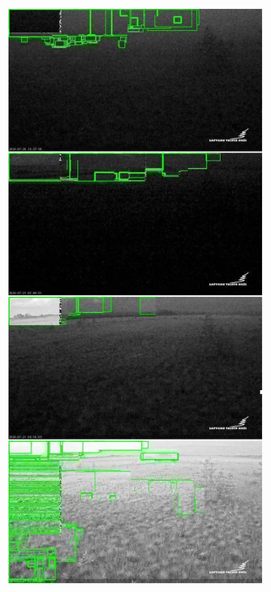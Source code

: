 ![20200720-222009-225014](in/20200720/20200720-222009-225014_0_.jpg)
![20200721-013039-020044](in/20200721/20200721-013039-020044_0_.jpg)
![20200721-020824-023829](in/20200721/20200721-020824-023829_0_.jpg)
![20200721-023834-030839](in/20200721/20200721-023834-030839_0_.jpg)
